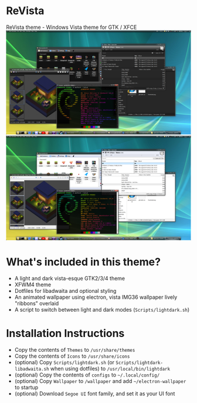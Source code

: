 # ReVista
ReVista theme -  Windows Vista theme for GTK / XFCE
![Screenshot_2024-09-24_16-48-41](./Screenshots/Dark.png)
![Screenshot_2024-09-24_16-47-49](./Screenshots/Light.png)

# What's included in this theme?
- A light and dark vista-esque GTK2/3/4 theme
- XFWM4 theme
- Dotfiles for libadwaita and optional styling
- An animated wallpaper using electron, vista IMG36 wallpaper lively "ribbons" overlaid
- A script to switch between light and dark modes (`Scripts/lightdark.sh`)

# Installation Instructions
- Copy the contents of `Themes` to `/usr/share/themes`
- Copy the contents of `Icons` to `/usr/share/icons`
- (optional) Copy `Scripts/lightdark.sh` (or `Scripts/lightdark-libadwaita.sh` when using dotfiles)  to `/usr/local/bin/lightdark`
- (optional) Copy the contents of `configs` to `~/.local/config/`
- (optional) Copy `Wallpaper` to `/wallpaper` and add `~/electron-wallpaper` to startup
- (optional) Download `Segoe UI` font family, and set it as your UI font